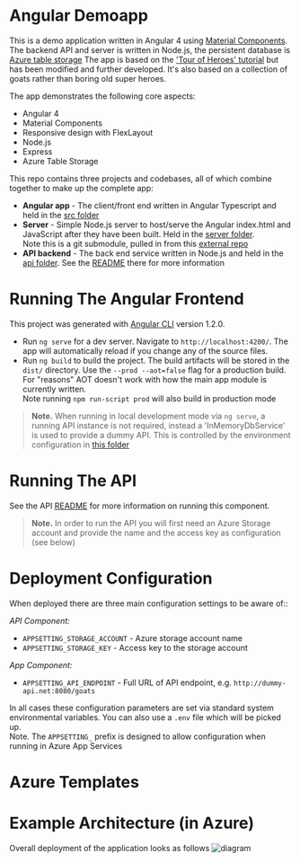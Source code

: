# Angular Demoapp
This is a demo application written in Angular 4 using [Material Components](https://material.angular.io/). The backend API and server is written in Node.js, the persistent database is [Azure table storage](https://azure.microsoft.com/en-gb/services/storage/tables/)
The app is based on the ['Tour of Heroes' tutorial](https://angular.io/tutorial) but has been modified and further developed. It's also based on a collection of goats rather than boring old super heroes.

The app demonstrates the following core aspects:
- Angular 4
- Material Components
- Responsive design with FlexLayout
- Node.js
- Express
- Azure Table Storage

This repo contains three projects and codebases, all of which combine together to make up the complete app:
- **Angular app** - The client/front end written in Angular Typescript and held in the [src folder](src)
- **Server** - Simple Node.js server to host/serve the Angular index.html and JavaScript after they have been built. Held in the [server folder](https://github.com/benc-uk/angular-server-azure/tree/749094fb12a59bbd8f9b97021bb26f271dc12697).  
Note this is a git submodule, pulled in from this [external repo](https://github.com/benc-uk/angular-server-azure)
- **API backend** - The back end service written in Node.js and held in the [api folder](api). See the [README](api/README.md) there for more information


# Running The Angular Frontend
This project was generated with [Angular CLI](https://github.com/angular/angular-cli) version 1.2.0. 
 - Run `ng serve` for a dev server. Navigate to `http://localhost:4200/`. The app will automatically reload if you change any of the source files.
 - Run `ng build` to build the project. The build artifacts will be stored in the `dist/` directory. Use the `--prod --aot=false` flag for a production build. For "reasons" AOT doesn't work with how the main app module is currently written.  
 Note running `npm run-script prod` will also build in production mode

> **Note.** When running in local development mode via `ng serve`, a running API instance is not required, instead a 'InMemoryDbService' is used to provide a dummy API. This is controlled by the environment configuration in [this folder](src/environments)


# Running The API
See the API [README](api/README.md) for more information on running this component.  
> **Note.** In order to run the API you will first need an Azure Storage account and provide the name and the access key as configuration (see below) 

# Deployment Configuration
When deployed there are three main configuration settings to be aware of::  

*API Component:*
- `APPSETTING_STORAGE_ACCOUNT` - Azure storage account name
- `APPSETTING_STORAGE_KEY` - Access key to the storage account  

*App Component:*
- `APPSETTING_API_ENDPOINT` - Full URL of API endpoint, e.g. `http://dummy-api.net:8080/goats`

In all cases these configuration parameters are set via standard system environmental variables. You can also use a `.env` file which will be picked up.  
Note. The `APPSETTING_` prefix is designed to allow configuration when running in Azure App Services

# Azure Templates


# Example Architecture (in Azure) 
Overall deployment of the application looks as follows
![diagram](https://user-images.githubusercontent.com/14982936/28728279-f3967b24-73bf-11e7-9db4-fc5d41c6fda8.png)